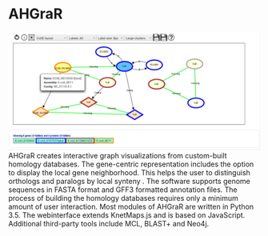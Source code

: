 # AHGraR
![alt text](https://github.com/OliverS87/AHGraR/blob/master/Figures/Vis%20and%20Legend.png "AHGraR Web screenshot")
AHGraR creates interactive graph visualizations from custom-built homology databases.
The gene-centric representation includes the option to display the local gene neighborhood. This helps the user to 
distinguish orthologs and
paralogs by local synteny . The software supports genome sequences in FASTA format and GFF3 formatted
annotation files. The process of building the homology databases requires only a minimum amount of user
interaction. 
Most modules of AHGraR are written in Python 3.5. The webinterface
extends KnetMaps.js and is based on JavaScript. Additional third-party tools include MCL, BLAST+ and
Neo4j.


